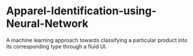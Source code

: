 # Apparel-Identification-using-Neural-Network
 A machine learning approach towards classifying a particular product into its corresponding type through a fluid UI.
